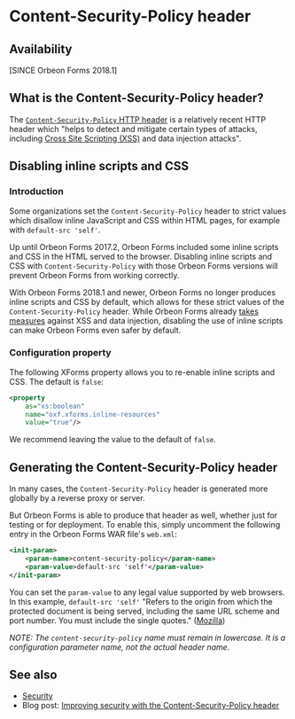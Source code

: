 # Content-Security-Policy header

## Availability

[SINCE Orbeon Forms 2018.1]

## What is the Content-Security-Policy header?

The [`Content-Security-Policy` HTTP header](https://developer.mozilla.org/en-US/docs/Web/HTTP/CSP) is a relatively recent HTTP header which "helps to detect and mitigate certain types of attacks, including [Cross Site Scripting (XSS)](https://en.wikipedia.org/wiki/Cross-site_scripting) and data injection attacks".

## Disabling inline scripts and CSS

### Introduction

Some organizations set the `Content-Security-Policy` header to strict values which disallow inline JavaScript and CSS within HTML pages, for example with `default-src 'self'`.

Up until Orbeon Forms 2017.2, Orbeon Forms included some inline scripts and CSS in the HTML served to the browser. Disabling inline scripts and CSS with `Content-Security-Policy` with those Orbeon Forms versions will prevent Orbeon Forms from working correctly.
 
With Orbeon Forms 2018.1 and newer, Orbeon Forms no longer produces inline scripts and CSS by default, which allows for these strict values of the `Content-Security-Policy` header. While Orbeon Forms already [takes measures](security.md) against XSS and data injection, disabling the use of inline scripts can make Orbeon Forms even safer by default.

### Configuration property

The following XForms property allows you to re-enable inline scripts and CSS. The default is `false`:

```xml
<property 
    as="xs:boolean" 
    name="oxf.xforms.inline-resources"                            
    value="true"/>
``` 

We recommend leaving the value to the default of `false`.

## Generating the Content-Security-Policy header

In many cases, the `Content-Security-Policy` header is generated more globally by a reverse proxy or server.

But Orbeon Forms is able to produce that header as well, whether just for testing or for deployment. To enable this, simply uncomment the following entry in the Orbeon Forms WAR file's `web.xml`:

```xml
<init-param>
    <param-name>content-security-policy</param-name>
    <param-value>default-src 'self'</param-value>
</init-param>
```

You can set the `param-value` to any legal value supported by web browsers. In this example, `default-src 'self'` "Refers to the origin from which the protected document is being served, including the same URL scheme and port number. You must include the single quotes." ([Mozilla](https://developer.mozilla.org/en-US/docs/Web/HTTP/Headers/Content-Security-Policy/default-src))

*NOTE: The `content-security-policy` name must remain in lowercase. It is a configuration parameter name, not the actual header name.*

## See also 

- [Security](security.md)
- Blog post: [Improving security with the Content-Security-Policy header](https://blog.orbeon.com/2018/08/improving-security-with-content.html)